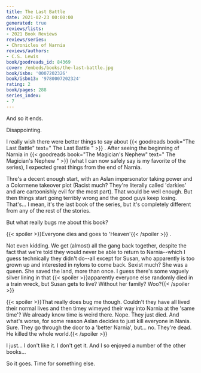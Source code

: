 ```yaml
---
title: The Last Battle
date: 2021-02-23 00:00:00
generated: true
reviews/lists:
- 2021 Book Reviews
reviews/series:
- Chronicles of Narnia
reviews/authors:
- C.S. Lewis
book/goodreads_id: 84369
cover: /embeds/books/the-last-battle.jpg
book/isbn: '0007202326'
book/isbn13: '9780007202324'
rating: 2
book/pages: 288
series_index:
- 7
---
```

And so it ends.  

Disappointing.  

<!--more-->

I really wish there were better things to say about {{< goodreads book="The Last Battle" text=" The Last Battle " >}} . After seeing the beginning of Narnia in {{< goodreads book="The Magician's Nephew" text=" The Magician's Nephew " >}} (what I can now safely say is my favorite of the series), I expected great things from the end of Narnia.  

Thre's a decent enough start, with an Aslan impersonator taking power and a Colormene takeover plot (Racist much? They're literally called 'darkies' and are cartoonishly evil for the most part). That would be well enough. But then things start going terribly wrong and the good guys keep losing. That's... I mean, it's the last book of the series, but it's completely different from any of the rest of the stories.  

But what really bugs me about this book?  

{{< spoiler >}}Everyone dies and goes to 'Heaven'{{< /spoiler >}}  .  

Not even kidding. We get (almost) all the gang back together, despite the fact that we're told they would never be able to return to Narnia--which I guess technically they didn't do--all except for Susan, who apparently is too grown up and interested in nylons to come back. Sexist much? She was a queen. She saved the land, more than once. I guess there's some vaguely silver lining in that  {{< spoiler >}}apparently everyone else randomly died in a train wreck, but Susan gets to live? Without her family? Woo?{{< /spoiler >}}  

{{< spoiler >}}That really does bug me though. Couldn't they have all lived their normal lives and then timey wimeyed their way into Narnia at the 'same time'? We already know time is weird there. Nope. They just died. And what's worse, for some reason Aslan decides to just kill everyone in Nania. Sure. They go through the door to a 'better Narnia', but... no. They're dead. He killed the whole world.{{< /spoiler >}}  

I just... I don't like it. I don't get it. And I so enjoyed a number of the other books...  

So it goes. Time for something else.
